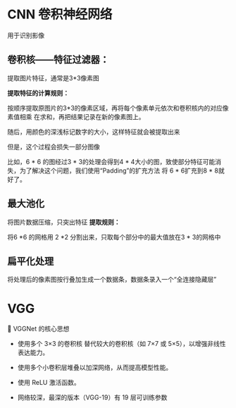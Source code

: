 # CNN 卷积神经网络
用于识别影像
## 卷积核——特征过滤器：
提取图片特征，通常是3*3像素图

**提取特征的计算规则：**

  按顺序提取原图片的3*3的像素区域，再将每个像素单元依次和卷积核内的对应像素值相乘
 在求和，再把结果记录在新的像素图上。
 
 随后，用颜色的深浅标记数字的大小，这样特征就会被提取出来
 
 但是，这个过程会损失一部分图像
 
 比如，6 * 6 的图经过3 * 3的处理会得到4 * 4大小的图，致使部分特征可能消失，为了解决这个问题，我们使用“Padding”的扩充方法
将 6 * 6扩充到8 * 8就好了。
## 最大池化
将图片数据压缩，只突出特征
**提取规则：**

将6 *6 的网格用 2 *2 分割出来，只取每个部分中的最大值放在3 * 3的网格中
 ## 扁平化处理
将处理后的像素图按行叠加生成一个数据条，数据条录入一个“全连接隐藏层”



 # VGG
🧠 VGGNet 的核心思想
* 使用多个 3×3 的卷积核 替代较大的卷积核（如 7×7 或 5×5），以增强非线性表达能力。

* 使用多个小卷积层堆叠以加深网络，从而提高模型性能。

* 使用 ReLU 激活函数。

* 网络较深，最深的版本（VGG-19）有 19 层可训练参数

  
 
